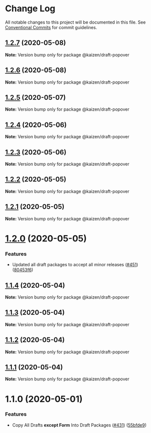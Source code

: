 # Change Log

All notable changes to this project will be documented in this file.
See [Conventional Commits](https://conventionalcommits.org) for commit guidelines.

## [1.2.7](https://github.com/cultureamp/kaizen-design-system/compare/@kaizen/draft-popover@1.2.6...@kaizen/draft-popover@1.2.7) (2020-05-08)

**Note:** Version bump only for package @kaizen/draft-popover





## [1.2.6](https://github.com/cultureamp/kaizen-design-system/compare/@kaizen/draft-popover@1.2.5...@kaizen/draft-popover@1.2.6) (2020-05-08)

**Note:** Version bump only for package @kaizen/draft-popover





## [1.2.5](https://github.com/cultureamp/kaizen-design-system/compare/@kaizen/draft-popover@1.2.4...@kaizen/draft-popover@1.2.5) (2020-05-07)

**Note:** Version bump only for package @kaizen/draft-popover





## [1.2.4](https://github.com/cultureamp/kaizen-design-system/compare/@kaizen/draft-popover@1.2.3...@kaizen/draft-popover@1.2.4) (2020-05-06)

**Note:** Version bump only for package @kaizen/draft-popover





## [1.2.3](https://github.com/cultureamp/kaizen-design-system/compare/@kaizen/draft-popover@1.2.2...@kaizen/draft-popover@1.2.3) (2020-05-06)

**Note:** Version bump only for package @kaizen/draft-popover





## [1.2.2](https://github.com/cultureamp/kaizen-design-system/compare/@kaizen/draft-popover@1.2.1...@kaizen/draft-popover@1.2.2) (2020-05-05)

**Note:** Version bump only for package @kaizen/draft-popover





## [1.2.1](https://github.com/cultureamp/kaizen-design-system/compare/@kaizen/draft-popover@1.2.0...@kaizen/draft-popover@1.2.1) (2020-05-05)

**Note:** Version bump only for package @kaizen/draft-popover





# [1.2.0](https://github.com/cultureamp/kaizen-design-system/compare/@kaizen/draft-popover@1.1.4...@kaizen/draft-popover@1.2.0) (2020-05-05)


### Features

* Updated all draft packages to accept all minor releases ([#451](https://github.com/cultureamp/kaizen-design-system/issues/451)) ([80453f6](https://github.com/cultureamp/kaizen-design-system/commit/80453f6c04300dcef61c14e39200ce154863eb0d))





## [1.1.4](https://github.com/cultureamp/kaizen-design-system/compare/@kaizen/draft-popover@1.1.3...@kaizen/draft-popover@1.1.4) (2020-05-04)

**Note:** Version bump only for package @kaizen/draft-popover





## [1.1.3](https://github.com/cultureamp/kaizen-design-system/compare/@kaizen/draft-popover@1.1.2...@kaizen/draft-popover@1.1.3) (2020-05-04)

**Note:** Version bump only for package @kaizen/draft-popover





## [1.1.2](https://github.com/cultureamp/kaizen-design-system/compare/@kaizen/draft-popover@1.1.1...@kaizen/draft-popover@1.1.2) (2020-05-04)

**Note:** Version bump only for package @kaizen/draft-popover





## [1.1.1](https://github.com/cultureamp/kaizen-design-system/compare/@kaizen/draft-popover@1.1.0...@kaizen/draft-popover@1.1.1) (2020-05-04)

**Note:** Version bump only for package @kaizen/draft-popover





# 1.1.0 (2020-05-01)


### Features

* Copy All Drafts **except Form** Into Draft Packages ([#431](https://github.com/cultureamp/kaizen-design-system/issues/431)) ([55bfde9](https://github.com/cultureamp/kaizen-design-system/commit/55bfde98611d2c4070d26ba082e478f96ddca1fd))
